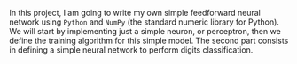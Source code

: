 In this project, I am going to write my own simple feedforward neural network using `Python` and `NumPy` (the standard numeric library for Python). We will start by implementing just a simple neuron, or perceptron, then we define the training algorithm for this simple model.
The second part consists in defining a simple neural network to perform digits classification.